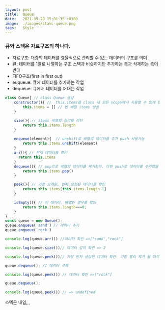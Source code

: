 ```yaml
---
layout: post
title:  Queue
date:   2021-05-29 15:01:35 +0300
image:  ./images/stakc-queue.png
tags:   Style
---
```


### 큐와 스텍은 자료구조의 하나다.
- 자료구조: 대량의 데이터를 효율적으로 관리할 수 있는 데이터의 구조를 의미
- 큐: 데이터를 1열로 나열하는 구조 스텍과 비슷하지만 추가하는 측과 삭제하는 측이 반대
- FIFO구조(first in first out)
- euqueue: 큐에 데이터를 추가하는 작업
- dequeue: 큐에서 데이터를 꺼내는 작업
```js
class Queue{ // class Queue 생성 
    constructor(){ //  this.items를 class 내 모든 scope에서 사용할 수 있게 만든다.
        this.items = [] // 빈 배열 items 생성
    }

    size(){ // items 배열의 길이를 리턴
        return this.items.length
    }
    
    enqueue(element){  // unshift로 배열의 데이터를 추가 push 사용가능 
        return this.items.unshift(element)
    }
    arr(){ // 현재 데이터를 확인
      return this.items
    }
    dequeue(){ // pop으로 배열의 데이터를 제거한다. 다만 push로 데이터를 추가했을 때, shift 사용가능
        return this.items.pop()
    }

    peek(){ // 가장 오래된, 먼저 생성된 데이터를 확인
        return this.items[this.items.length-1]
    }

    isEmpty(){ // 빈 데이터, 배열인 경우를 확인
        return this.items.length===0;
    }
}
const queue = new Queue();
queue.enqueue('sand') // 데이터 추가
queue.enqueue('rock')

console.log(queue.arr()) //데이터 확인 =>["sand","rock"]

console.log(queue.size())// 데이터 길이 확인 => 2

console.log(queue.peek())// 가장 먼저 생성된 데이터 확인- 가장 빨리 제거 될 데이터 =>sand

queue.dequeue(); // 데이터 삭제

console.log(queue.peek()) // 데이터 확인 =>["rock"]

queue.dequeue();

console.log(queue.peek()) // => undefined
```
스텍은 내일,,,